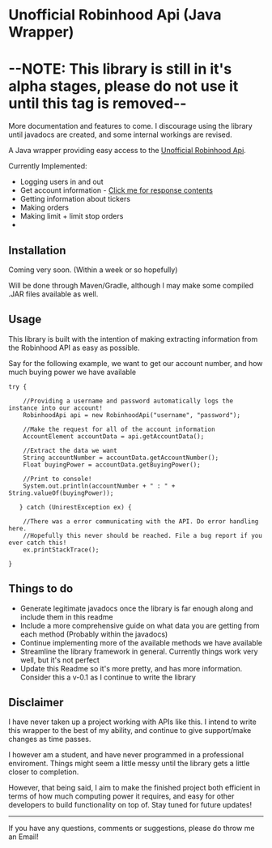 

# Unofficial Robinhood Api (Java Wrapper)

# --NOTE: This library is still in it's alpha stages, please do not use it until this tag is removed--
More documentation and features to come. I discourage using the library until javadocs are created, and some internal workings are revised.

A Java wrapper providing easy access to the [Unofficial Robinhood Api](https://github.com/sanko/Robinhood).

Currently Implemented:

* Logging users in and out
* Get account information - [Click me for response contents](https://github.com/sanko/Robinhood/blob/master/Account.md#gather-list-of-accounts)
* Getting information about tickers
* Making orders
* Making limit + limit stop orders
* 


## Installation

Coming very soon. (Within a week or so hopefully) 

Will be done through Maven/Gradle, although I may make some compiled .JAR files available as well.


## Usage

This library is built with the intention of making extracting information from the Robinhood API as easy as possible. 

Say for the following example, we want to get our account number, and how much buying power we have available

```
try {

	//Providing a username and password automatically logs the instance into our account!
	RobinhoodApi api = new RobinhoodApi("username", "password");
    
    //Make the request for all of the account information
   	AccountElement accountData = api.getAccountData();
    
    //Extract the data we want
    String accountNumber = accountData.getAccountNumber();
    Float buyingPower = accountData.getBuyingPower();
    
    //Print to console!
    System.out.println(accountNumber + " : " + String.valueOf(buyingPower));
   
   } catch (UnirestException ex) {
   
   	//There was a error communicating with the API. Do error handling here.
    //Hopefully this never should be reached. File a bug report if you ever catch this!
 	ex.printStackTrace();
    
}
```

## Things to do

* Generate legitimate javadocs once the library is far enough along and include them in this readme
* Include a more comprehensive guide on what data you are getting from each method (Probably within the javadocs)
* Continue implementing more of the available methods we have available
* Streamline the library framework in general. Currently things work very well, but it's not perfect
* Update this Readme so it's more pretty, and has more information. Consider this a v-0.1 as I continue to write the library


## Disclaimer
I have never taken up a project working with APIs like this. I intend to write this wrapper to the best of my ability, and continue to give support/make changes as time passes.

I however am a student, and have never programmed in a professional enviroment. Things might seem a little messy until the library gets a little closer to completion.

However, that being said, I aim to make the finished project both efficient in terms of how much computing power it requires, and easy for other developers to build functionality on top of. Stay tuned for future updates!
____

If you have any questions, comments or suggestions, please do throw me an Email! 
    
    